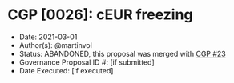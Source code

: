 # CGP [0026]: cEUR freezing

- Date: 2021-03-01
- Author(s): @martinvol
- Status: ABANDONED, this proposal was merged with [CGP #23](https://github.com/celo-org/celo-proposals/blob/master/CGPs/0022.md)
- Governance Proposal ID #: [if submitted]
- Date Executed: [if executed]
